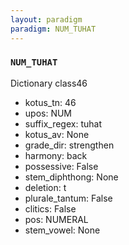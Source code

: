```yaml
---
layout: paradigm
paradigm: NUM_TUHAT
---
```

### ` NUM_TUHAT `

Dictionary class46
* kotus_tn: 46
* upos: NUM
* suffix_regex: tuhat
* kotus_av: None
* grade_dir: strengthen
* harmony: back
* possessive: False
* stem_diphthong: None
* deletion: t
* plurale_tantum: False
* clitics: False
* pos: NUMERAL
* stem_vowel: None
